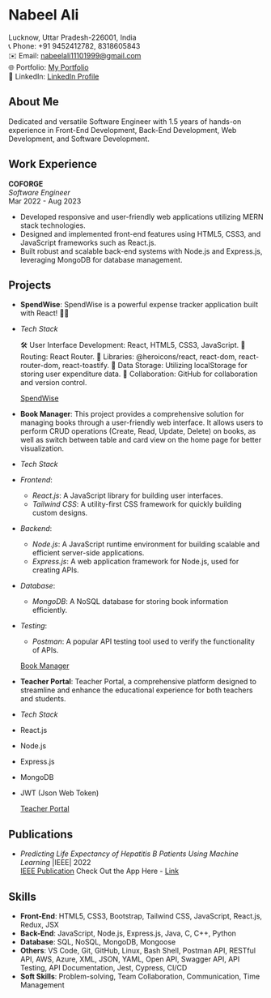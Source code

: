 # Nabeel Ali

Lucknow, Uttar Pradesh-226001, India  
📞 Phone: +91 9452412782, 8318605843  
✉️ Email: nabeelali11101999@gmail.com  
🌐 Portfolio: [My Portfolio](https://my-portfolio-x5ox.onrender.com/)  
💼 LinkedIn: [LinkedIn Profile](https://www.linkedin.com/in/nabeel-ali-66a771215/)  

## About Me
Dedicated and versatile Software Engineer with 1.5 years of hands-on experience in Front-End Development, Back-End Development, Web Development, and Software Development.

## Work Experience
**COFORGE**  
*Software Engineer*  
Mar 2022 - Aug 2023  
- Developed responsive and user-friendly web applications utilizing MERN stack technologies.
- Designed and implemented front-end features using HTML5, CSS3, and JavaScript frameworks such as React.js.
- Built robust and scalable back-end systems with Node.js and Express.js, leveraging MongoDB for database management.

## Projects

- **SpendWise**: SpendWise is a powerful expense tracker application built with React! 💼💸
  
- *Tech Stack*
  
  🛠️ User Interface Development: React, HTML5, CSS3, JavaScript.
  🔗 Routing: React Router.
  🎉 Libraries: @heroicons/react, react-dom, react-router-dom, react-toastify.
  💾 Data Storage: Utilizing localStorage for storing user expenditure data.
  🤝 Collaboration: GitHub for collaboration and version control.

  [SpendWise](https://spendwise-u0ro.onrender.com/)

- **Book Manager**: This project provides a comprehensive solution for managing books through a user-friendly web interface. It allows users to perform CRUD operations (Create, Read, Update, Delete) on books, as well as switch between table and card view on the home page for better visualization.
  
- *Tech Stack*

- *Frontend*:
  - *React.js*: A JavaScript library for building user interfaces.
  - *Tailwind CSS*: A utility-first CSS framework for quickly building custom designs.

- *Backend*:
  - *Node.js*: A JavaScript runtime environment for building scalable and efficient server-side applications.
  - *Express.js*: A web application framework for Node.js, used for creating APIs.

- *Database*:
  - *MongoDB*: A NoSQL database for storing book information efficiently.

- *Testing*:
  - *Postman*: A popular API testing tool used to verify the functionality of APIs.

  [Book Manager](https://book-manager-im56.onrender.com)
  
- **Teacher Portal**: Teacher Portal, a comprehensive platform designed to streamline and enhance the educational experience for both teachers and students.
- *Tech Stack*
- React.js
- Node.js
- Express.js
- MongoDB
- JWT (Json Web Token)
  
  [Teacher Portal]([https://spotify-qnho.onrender.com/](https://teacherportal-frontend.onrender.com/))
  
## Publications
- *Predicting Life Expectancy of Hepatitis B Patients Using Machine Learning* |IEEE| 2022  
  [IEEE Publication](https://ieeexplore.ieee.org/document/9793025)
  Check Out the App Here - [Link](https://hep-app-cgrepsb3gakjgj9n9ujtmr.streamlit.app/)

## Skills
- **Front-End**: HTML5, CSS3, Bootstrap, Tailwind CSS, JavaScript, React.js, Redux, JSX  
- **Back-End**: JavaScript, Node.js, Express.js, Java, C, C++, Python  
- **Database**: SQL, NoSQL, MongoDB, Mongoose  
- **Others**: VS Code, Git, GitHub, Linux, Bash Shell, Postman API, RESTful API, AWS, Azure, XML, JSON, YAML, Open API, Swagger API, API Testing, API Documentation, Jest, Cypress, CI/CD   
- **Soft Skills**: Problem-solving, Team Collaboration, Communication, Time Management  

